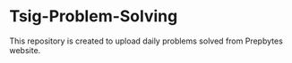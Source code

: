 # Tsig-Problem-Solving
This repository is created to upload daily problems solved from Prepbytes website. 
